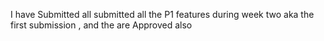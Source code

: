 I have Submitted all submitted all the P1 features during week two aka the first submission , and the are Approved also
